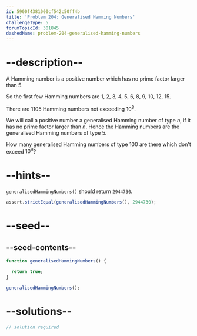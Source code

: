 ```yaml
---
id: 5900f4381000cf542c50ff4b
title: 'Problem 204: Generalised Hamming Numbers'
challengeType: 5
forumTopicId: 301845
dashedName: problem-204-generalised-hamming-numbers
---
```


# --description--

A Hamming number is a positive number which has no prime factor larger than 5.

So the first few Hamming numbers are 1, 2, 3, 4, 5, 6, 8, 9, 10, 12, 15.

There are 1105 Hamming numbers not exceeding ${10}^8$.

We will call a positive number a generalised Hamming number of type $n$, if it has no prime factor larger than $n$. Hence the Hamming numbers are the generalised Hamming numbers of type 5.

How many generalised Hamming numbers of type 100 are there which don't exceed ${10}^9$?

# --hints--

`generalisedHammingNumbers()` should return `2944730`.

```js
assert.strictEqual(generalisedHammingNumbers(), 2944730);
```

# --seed--

## --seed-contents--

```js
function generalisedHammingNumbers() {

  return true;
}

generalisedHammingNumbers();
```

# --solutions--

```js
// solution required
```
